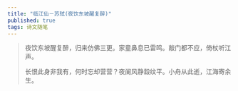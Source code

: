 ```yaml
---
title: "临江仙－苏轼(夜饮东坡醒复醉)"
published: true
tags: 诗文随笔
---
```


> 夜饮东坡醒复醉，归来仿佛三更。家童鼻息已雷鸣。敲门都不应，倚杖听江声。
>
> 长恨此身非我有，何时忘却营营？夜阑风静縠纹平。小舟从此逝，江海寄余生。
